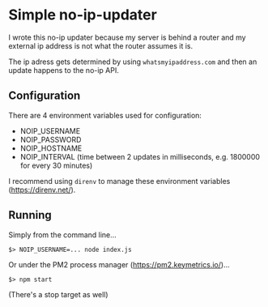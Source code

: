 # Simple no-ip-updater

I wrote this no-ip updater because my server is behind a router and my external ip address is not what the router
assumes it is.

The ip adress gets determined by using `whatsmyipaddress.com` and then an update happens to the no-ip API.

## Configuration

There are 4 environment variables used for configuration:

  * NOIP_USERNAME
  * NOIP_PASSWORD
  * NOIP_HOSTNAME
  * NOIP_INTERVAL (time between 2 updates in milliseconds, e.g. 1800000 for every 30 minutes)
  
I recommend using `direnv` to manage these environment variables (https://direnv.net/). 

## Running

Simply from the command line...

```
$> NOIP_USERNAME=... node index.js
```

Or under the PM2 process manager (https://pm2.keymetrics.io/)...

```
$> npm start
```

(There's a stop target as well)

